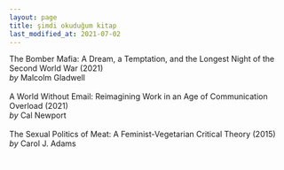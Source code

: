 ```yaml
---
layout: page
title: şimdi okuduğum kitap
last_modified_at: 2021-07-02
---
```


The Bomber Mafia: A Dream, a Temptation, and the Longest Night of the Second World War (2021)  
<i>by</i> Malcolm Gladwell  
<br />
A World Without Email: Reimagining Work in an Age of Communication Overload (2021)  
<i>by</i> Cal Newport  
<br />
The Sexual Politics of Meat: A Feminist-Vegetarian Critical Theory (2015)  
<i>by</i> Carol J. Adams  
<br />
<span style="color: white"> -_-_-_-_-_-_-_-_-_-_-_-_-_-_-_-_-_-_-_-_-_-_-_-_-_-_-_-_-_-_-_-_-_-_-_-_-_-_-_-_-_-_-_-_-_-_-_-_-_-_-_-_-_-_-_-_-_-_-_-_-_-_-_-_- </span>

<!-- <span style="color: white">Lorem ipsum dolor sit amet, consectetur adipiscing elit. Sed sagittis cursus erat quis tempus. Fusce semper eu eros in tristique.</span> -->
